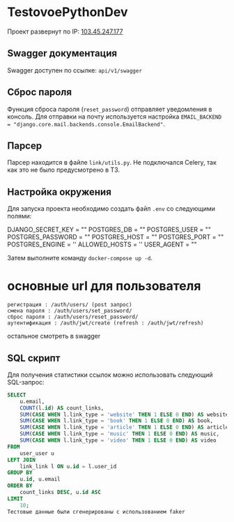 # TestovoePythonDev

Проект развернут по IP: [103.45.247.177](http://103.45.247.177)

## Swagger документация

Swagger доступен по ссылке: `api/v1/swagger`

## Сброс пароля

Функция сброса пароля (`reset_password`) отправляет уведомления в консоль. Для отправки на почту используется настройка `EMAIL_BACKEND = "django.core.mail.backends.console.EmailBackend"`.

## Парсер

Парсер находится в файле `link/utils.py`. Не подключался Celery, так как это не было предусмотрено в ТЗ.

## Настройка окружения

Для запуска проекта необходимо создать файл `.env` со следующими полями:

DJANGO_SECRET_KEY = ""
POSTGRES_DB = ""
POSTGRES_USER = ""
POSTGRES_PASSWORD = ""
POSTGRES_HOST = ""
POSTGRES_PORT = ""
POSTGRES_ENGINE = ''
ALLOWED_HOSTS = ''
USER_AGENT = ""

Затем выполните команду `docker-compose up -d`.

# основные url для пользователя
    регистрация : /auth/users/ (post запрос)
    смена пароля : /auth/users/set_password/
    сброс пароля : /auth/users/reset_password/
    аутентификация : /auth/jwt/create (refresh : /auth/jwt/refresh)
остальное смотреть в swagger
## SQL скрипт

Для получения статистики ссылок можно использовать следующий SQL-запрос:

```sql
SELECT  
    u.email, 
    COUNT(l.id) AS count_links,
    SUM(CASE WHEN l.link_type = 'website' THEN 1 ELSE 0 END) AS website,
    SUM(CASE WHEN l.link_type = 'book' THEN 1 ELSE 0 END) AS book,
    SUM(CASE WHEN l.link_type = 'article' THEN 1 ELSE 0 END) AS article,
    SUM(CASE WHEN l.link_type = 'music' THEN 1 ELSE 0 END) AS music,
    SUM(CASE WHEN l.link_type = 'video' THEN 1 ELSE 0 END) AS video
FROM 
    user_user u
LEFT JOIN 
    link_link l ON u.id = l.user_id
GROUP BY 
    u.id, u.email
ORDER BY 
    count_links DESC, u.id ASC
LIMIT 
    10;
Тестовые данные были сгенерированы с использованием faker